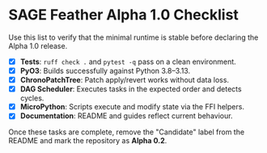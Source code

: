 # SAGE Feather Alpha 1.0 Checklist

Use this list to verify that the minimal runtime is stable before declaring the
Alpha 1.0 release.

- [x] **Tests**: `ruff check .` and `pytest -q` pass on a clean environment.
- [x] **PyO3**: Builds successfully against Python 3.8–3.13.
- [x] **ChronoPatchTree**: Patch apply/revert works without data loss.
- [x] **DAG Scheduler**: Executes tasks in the expected order and detects cycles.
- [x] **MicroPython**: Scripts execute and modify state via the FFI helpers.
- [x] **Documentation**: README and guides reflect current behaviour.

Once these tasks are complete, remove the "Candidate" label from the README and
mark the repository as **Alpha 0.2**.
